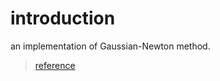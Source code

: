 # introduction
an implementation of Gaussian-Newton method.

>[reference](https://zhuanlan.zhihu.com/p/42383070)